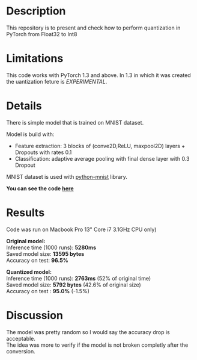 # Description
This repository is to present and check how to perform quantization in PyTorch from Float32 to Int8

# Limitations
This code works with PyTorch 1.3 and above.
In 1.3 in which it was created the uantization feture is *EXPERIMENTAL*.

# Details
There is simple model that is trained on MNIST dataset.

Model is build with:
* Feature extraction: 3 blocks of (conve2D,ReLU, maxpool2D) layers + Dropouts with rates 0.1
* Classification: adaptive average pooling with final dense layer with 0.3 Dropout

MNIST dataset is used with [python-mnist](https://pypi.org/project/python-mnist/) library.


**You can see the code [here](pytorch_quantize.ipynb)**

# Results

Code was run on Macbook Pro 13" Core i7 3.1GHz CPU only)

**Original model:**  
  Inference time (1000 runs): **5280ms**  
  Saved model size: **13595 bytes**  
  Accuracy on test: **96.5%**  

**Quantized model:**  
  Inference time (1000 runs): **2763ms** (52% of original time)  
  Saved model size: **5792 bytes** (42.6% of original size)  
  Accuracy on test : **95.0%**  (-1.5%)  

  # Discussion
  The model was pretty random so I would say the accuracy drop is acceptable.   
  The idea was more to verify if the model is not broken completly after the conversion.